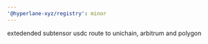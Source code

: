 ```yaml
---
'@hyperlane-xyz/registry': minor
---
```


extedended subtensor usdc route to unichain, arbitrum and polygon
